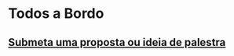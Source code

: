 # Todos a Bordo

## [Submeta uma proposta ou ideia de palestra](https://github.com/caravelahc/todos-a-bordo/issues/new/choose)
